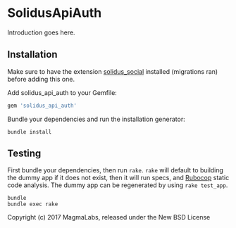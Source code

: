 SolidusApiAuth
==============

Introduction goes here.

Installation
------------

Make sure to have the extension [solidus_social](https://github.com/solidusio-contrib/solidus_social) installed (migrations ran) before adding this one.

Add solidus_api_auth to your Gemfile:

```ruby
gem 'solidus_api_auth'
```

Bundle your dependencies and run the installation generator:

```shell
bundle install
```

Testing
-------

First bundle your dependencies, then run `rake`. `rake` will default to building the dummy app if it does not exist, then it will run specs, and [Rubocop](https://github.com/bbatsov/rubocop) static code analysis. The dummy app can be regenerated by using `rake test_app`.

```shell
bundle
bundle exec rake
```

Copyright (c) 2017 MagmaLabs, released under the New BSD License
